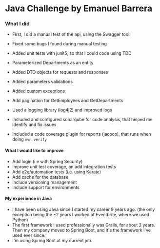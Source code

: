 # Java Challenge by Emanuel Barrera

### What I did

- First, I did a manual test of the api, using the Swagger tool
- Fixed some bugs I found during manual testing
- Added unit tests with junit5, so that I could code using TDD

- Parameterized Departments as an entity
- Added DTO objects for requests and responses
- Added parameters validations
- Added custom exceptions
- Add pagination for GetEmployees and GetDepartments
- Used a logging library (log4j2) and improved logs

- Included and configured sonarqube for code analysis, that helped me identify and fix issues
- Included a code coverage plugin for reports (jacoco), that runs when doing `mvn verify`

#### What I would like to improve

- Add login (i.e with Spring Security)
- Improve unit test coverage, an add integration tests
- Add e2e/automation tests (i.e. using Karate)
- Add cache for the database
- Include versioning management
- Include support for environments

#### My experience in Java

- I have been using Java since I started my career 9 years ago. (the only exception being the ~2 years I worked at Eventbrite, where we used Python)
- The first framework I used professionally was Grails, for about 2 years. Then my company moved to Spring Boot, and it's the framework I've used ever since.
- I'm using Spring Boot at my current job.
